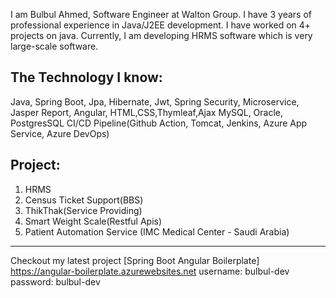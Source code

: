 I am Bulbul Ahmed, Software Engineer at Walton Group. I have 3 years of professional experience in Java/J2EE development. I have worked on 4+ projects on java. Currently, I am developing HRMS software which is very large-scale software. 

The Technology I know: 
--------------------------------------
Java, Spring Boot, Jpa, Hibernate, Jwt, Spring Security, Microservice, Jasper Report, 
Angular, HTML,CSS,Thymleaf,Ajax
MySQL, Oracle, PostgresSQL
CI/CD Pipeline(Github Action, Tomcat, Jenkins,  Azure App Service, Azure DevOps)

Project:
-------------------------------------------
1. HRMS
2. Census Ticket Support(BBS)
3. ThikThak(Service Providing)
4. Smart Weight Scale(Restful Apis)
5. Patient Automation Service (IMC Medical Center - Saudi Arabia)

-------------------------------------------------
Checkout my latest project [Spring Boot Angular Boilerplate] </br>
https://angular-boilerplate.azurewebsites.net
username: bulbul-dev
password: bulbul-dev
